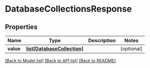 # DatabaseCollectionsResponse

## Properties
Name | Type | Description | Notes
------------ | ------------- | ------------- | -------------
**value** | [**list[DatabaseCollection]**](DatabaseCollection.md) |  | [optional] 

[[Back to Model list]](../README.md#documentation-for-models) [[Back to API list]](../README.md#documentation-for-api-endpoints) [[Back to README]](../README.md)

